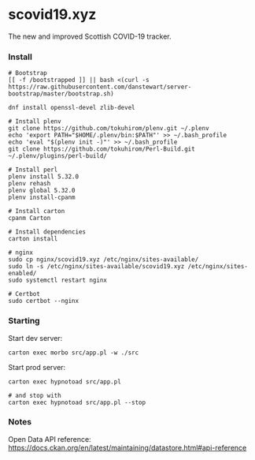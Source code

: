 # scovid19.xyz
The new and improved Scottish COVID-19 tracker.  


### Install
```
# Bootstrap
[[ -f /bootstrapped ]] || bash <(curl -s https://raw.githubusercontent.com/danstewart/server-bootstrap/master/bootstrap.sh)

dnf install openssl-devel zlib-devel

# Install plenv
git clone https://github.com/tokuhirom/plenv.git ~/.plenv
echo 'export PATH="$HOME/.plenv/bin:$PATH"' >> ~/.bash_profile
echo 'eval "$(plenv init -)"' >> ~/.bash_profile
git clone https://github.com/tokuhirom/Perl-Build.git ~/.plenv/plugins/perl-build/

# Install perl
plenv install 5.32.0
plenv rehash
plenv global 5.32.0
plenv install-cpanm

# Install carton
cpanm Carton

# Install dependencies
carton install

# nginx
sudo cp nginx/scovid19.xyz /etc/nginx/sites-available/
sudo ln -s /etc/nginx/sites-available/scovid19.xyz /etc/nginx/sites-enabled/
sudo systemctl restart nginx

# Certbot
sudo certbot --nginx
```

### Starting
Start dev server:
```
carton exec morbo src/app.pl -w ./src
```

Start prod server:
```
carton exec hypnotoad src/app.pl

# and stop with
carton exec hypnotoad src/app.pl --stop
```

### Notes
Open Data API reference:  
https://docs.ckan.org/en/latest/maintaining/datastore.html#api-reference
